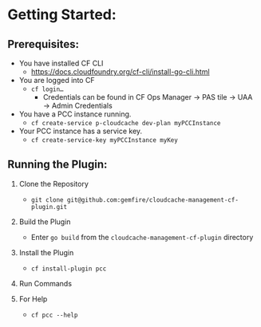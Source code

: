 # Getting Started:

## Prerequisites:
* You have installed CF CLI
    * https://docs.cloudfoundry.org/cf-cli/install-go-cli.html
* You are logged into CF
    * `cf login…`
       * Credentials can be found in CF Ops Manager &rarr; PAS tile &rarr; UAA &rarr; Admin Credentials
* You have a PCC instance running.
    * `cf create-service p-cloudcache dev-plan myPCCInstance`
* Your PCC instance has a service key.
    * `cf create-service-key myPCCInstance myKey`

## Running the Plugin:
1. Clone the Repository 
    - `git clone git@github.com:gemfire/cloudcache-management-cf-plugin.git`
2. Build the Plugin 
    - Enter `go build` from the `cloudcache-management-cf-plugin` directory
3. Install the Plugin 
    - `cf install-plugin pcc`
4. Run Commands 

5. For Help
    - `cf pcc --help`
    


